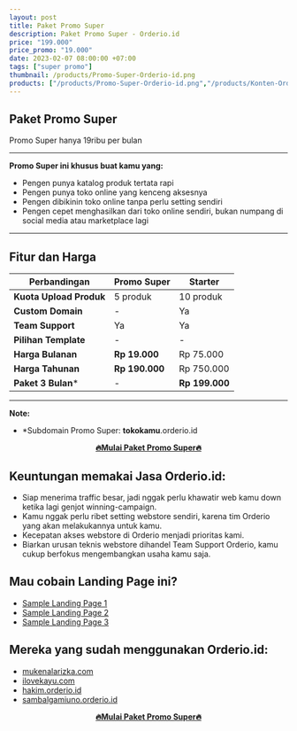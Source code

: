 ```yaml
---
layout: post
title: Paket Promo Super
description: Paket Promo Super - Orderio.id
price: "199.000"
price_promo: "19.000"
date: 2023-02-07 08:00:00 +07:00
tags: ["super promo"]
thumbnail: /products/Promo-Super-Orderio-id.png
products: ["/products/Promo-Super-Orderio-id.png","/products/Konten-Orderio-id-1.png","/products/Konten-Orderio-id-2.png","/products/Konten-Orderio-id-3.png","/products/Konten-Orderio-id-4.png"]
---
```


## Paket Promo Super

Promo Super hanya 19ribu per bulan

---

**Promo Super ini khusus buat kamu yang:**

* Pengen punya katalog produk tertata rapi
* Pengen punya toko online yang kenceng aksesnya
* Pengen dibikinin toko online tanpa perlu setting sendiri
* Pengen cepet menghasilkan dari toko online sendiri, bukan numpang di social media atau marketplace lagi

---

## Fitur dan Harga

| **Perbandingan** | **Promo Super** | **Starter** |
| --- | --- | --- |
| **Kuota Upload Produk** | 5 produk | 10 produk |
| **Custom Domain** | - | Ya |
| **Team Support** | Ya | Ya |
| **Pilihan Template** | - | - |
| **Harga Bulanan** | **Rp 19.000** | Rp 75.000 |
| **Harga Tahunan** | **Rp 190.000** | Rp 750.000 |
| **Paket 3 Bulan*** | - | **Rp 199.000** |

---

**Note:**

* *Subdomain Promo Super: **tokokamu**.orderio.id

<center><a href="https://tribelio.page/site/checkout/promosuperorderio" target="_blank"><b>🔥Mulai Paket Promo Super🔥</b></a></center>

## Keuntungan memakai Jasa Orderio.id:

* Siap menerima traffic besar, jadi nggak perlu khawatir web kamu down ketika lagi genjot winning-campaign.
* Kamu nggak perlu ribet setting webstore sendiri, karena tim Orderio yang akan melakukannya untuk kamu.
* Kecepatan akses webstore di Orderio menjadi prioritas kami.
* Biarkan urusan teknis webstore dihandel Team Support Orderio, kamu cukup berfokus mengembangkan usaha kamu saja.

## Mau cobain Landing Page ini?

<ul>
  <li><a href="https://samplelandingpage1.orderio.id/" target="_blank">Sample Landing Page 1</a></li>
  <li><a href="https://samplelandingpage2.orderio.id/" target="_blank">Sample Landing Page 2</a></li>
  <li><a href="https://samplelandingpage3.orderio.id/" target="_blank">Sample Landing Page 3</a></li>
</ul>

## Mereka yang sudah menggunakan Orderio.id:

<ul>
  <li><a href="https://mukenalarizka.com/" target="_blank">mukenalarizka.com</a></li>
  <li><a href="https://ilovekayu.com/" target="_blank">ilovekayu.com</a></li>
  <li><a href="https://hakim.orderio.id/" target="_blank">hakim.orderio.id</a></li>
  <li><a href="https://sambalgamiuno.orderio.id/" target="_blank">sambalgamiuno.orderio.id</a></li>
</ul>

<center><a href="https://tribelio.page/site/checkout/promosuperorderio" target="_blank"><b>🔥Mulai Paket Promo Super🔥</b></a></center>

